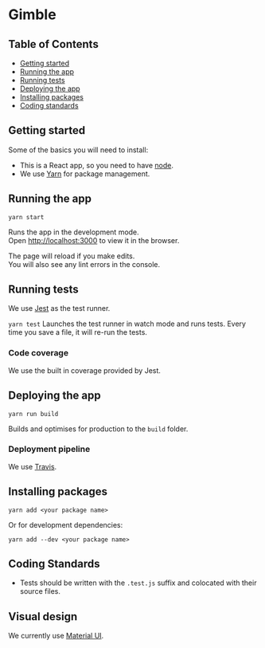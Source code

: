# Gimble

## Table of Contents

- [Getting started](#getting-started)
- [Running the app](#running-the-app)
- [Running tests](#running-tests)
- [Deploying the app](#deploying-the-app)
- [Installing packages](#installing-packages)
- [Coding standards](#coding-standards)

## Getting started
Some of the basics you will need to install:
- This is a React app, so you need to have [node](https://nodejs.org).
- We use [Yarn](https://yarnpkg.com) for package management.

## Running the app
`yarn start`

Runs the app in the development mode.<br>
Open [http://localhost:3000](http://localhost:3000) to view it in the browser.

The page will reload if you make edits.<br>
You will also see any lint errors in the console.

## Running tests
We use [Jest](https://facebook.github.io/jest/) as the test runner.

`yarn test`
Launches the test runner in watch mode and runs tests. Every time you save a file, it will re-run the tests.

### Code coverage
We use the built in coverage provided by Jest.

## Deploying the app
`yarn run build`

Builds and optimises for production to the `build` folder.

### Deployment pipeline
We use [Travis](travis-ci.org).

## Installing packages
```
yarn add <your package name>
```

Or for development dependencies:
```
yarn add --dev <your package name>
```

## Coding Standards
- Tests should be written with the `.test.js` suffix and colocated with their source files.

## Visual design
We currently use [Material UI](https://material-ui-next.com/).
